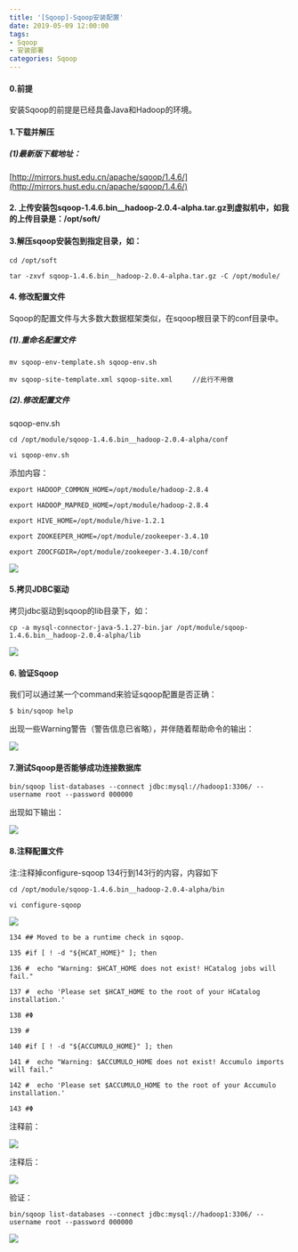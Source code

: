 ```yaml
---
title: '[Sqoop]-Sqoop安装配置'
date: 2019-05-09 12:00:00
tags: 
- Sqoop
- 安装部署
categories: Sqoop
---
```

#### 0.前提
安装Sqoop的前提是已经具备Java和Hadoop的环境。

#### 1.下载并解压

##### (1)最新版下载地址：
[http://mirrors.hust.edu.cn/apache/sqoop/1.4.6/](http://mirrors.hust.edu.cn/apache/sqoop/1.4.6/)

#### 2. 上传安装包sqoop-1.4.6.bin__hadoop-2.0.4-alpha.tar.gz到虚拟机中，如我的上传目录是：/opt/soft/


#### 3.解压sqoop安装包到指定目录，如：
```shell
cd /opt/soft

tar -zxvf sqoop-1.4.6.bin__hadoop-2.0.4-alpha.tar.gz -C /opt/module/
```

#### 4. 修改配置文件

Sqoop的配置文件与大多数大数据框架类似，在sqoop根目录下的conf目录中。

##### (1).重命名配置文件

```shell
mv sqoop-env-template.sh sqoop-env.sh

mv sqoop-site-template.xml sqoop-site.xml     //此行不用做
```

##### (2).修改配置文件

sqoop-env.sh
```shell
cd /opt/module/sqoop-1.4.6.bin__hadoop-2.0.4-alpha/conf  

vi sqoop-env.sh
```
添加内容：
```shell
export HADOOP_COMMON_HOME=/opt/module/hadoop-2.8.4

export HADOOP_MAPRED_HOME=/opt/module/hadoop-2.8.4

export HIVE_HOME=/opt/module/hive-1.2.1 

export ZOOKEEPER_HOME=/opt/module/zookeeper-3.4.10 

export ZOOCFGDIR=/opt/module/zookeeper-3.4.10/conf
```
![](https://imgconvert.csdnimg.cn/aHR0cHM6Ly91cGxvYWQtaW1hZ2VzLmppYW5zaHUuaW8vdXBsb2FkX2ltYWdlcy80MzkxNDA3LTAxNjE5ODMzNGJlMjZmZmUucG5n?x-oss-process=image/format,png)

#### 5.拷贝JDBC驱动

拷贝jdbc驱动到sqoop的lib目录下，如：
```shell
cp -a mysql-connector-java-5.1.27-bin.jar /opt/module/sqoop-1.4.6.bin__hadoop-2.0.4-alpha/lib
```

![](https://imgconvert.csdnimg.cn/aHR0cHM6Ly91cGxvYWQtaW1hZ2VzLmppYW5zaHUuaW8vdXBsb2FkX2ltYWdlcy80MzkxNDA3LWNlNjg3ZDVhODZmYThjMmMucG5n?x-oss-process=image/format,png)

#### 6. 验证Sqoop

我们可以通过某一个command来验证sqoop配置是否正确：
```shell
$ bin/sqoop help
```
出现一些Warning警告（警告信息已省略），并伴随着帮助命令的输出：

![](https://imgconvert.csdnimg.cn/aHR0cHM6Ly91cGxvYWQtaW1hZ2VzLmppYW5zaHUuaW8vdXBsb2FkX2ltYWdlcy80MzkxNDA3LTMxOTQ4NWJlNWQ5NjhhNGQucG5n?x-oss-process=image/format,png)
#### 7.测试Sqoop是否能够成功连接数据库
```shell
bin/sqoop list-databases --connect jdbc:mysql://hadoop1:3306/ --username root --password 000000
```
出现如下输出：

![](https://imgconvert.csdnimg.cn/aHR0cHM6Ly91cGxvYWQtaW1hZ2VzLmppYW5zaHUuaW8vdXBsb2FkX2ltYWdlcy80MzkxNDA3LWEzNDllODJmMmI5NTI0YjgucG5n?x-oss-process=image/format,png)

#### 8.注释配置文件
注:注释掉configure-sqoop 134行到143行的内容，内容如下

```shell
cd /opt/module/sqoop-1.4.6.bin__hadoop-2.0.4-alpha/bin 

vi configure-sqoop
```

![](https://imgconvert.csdnimg.cn/aHR0cHM6Ly91cGxvYWQtaW1hZ2VzLmppYW5zaHUuaW8vdXBsb2FkX2ltYWdlcy80MzkxNDA3LTUwODdlMWYxMWUwYjU4ZjMucG5n?x-oss-process=image/format,png)
```shell
134 ## Moved to be a runtime check in sqoop.

135 #if [ ! -d "${HCAT_HOME}" ]; then

136 #  echo "Warning: $HCAT_HOME does not exist! HCatalog jobs will fail."

137 #  echo 'Please set $HCAT_HOME to the root of your HCatalog installation.'

138 #Φ

139 #

140 #if [ ! -d "${ACCUMULO_HOME}" ]; then

141 #  echo "Warning: $ACCUMULO_HOME does not exist! Accumulo imports will fail."

142 #  echo 'Please set $ACCUMULO_HOME to the root of your Accumulo installation.'

143 #Φ
```

注释前：

![](https://imgconvert.csdnimg.cn/aHR0cHM6Ly91cGxvYWQtaW1hZ2VzLmppYW5zaHUuaW8vdXBsb2FkX2ltYWdlcy80MzkxNDA3LTUyMzkwZjFlN2ZlZDFhYjcucG5n?x-oss-process=image/format,png)

注释后：

![](https://imgconvert.csdnimg.cn/aHR0cHM6Ly91cGxvYWQtaW1hZ2VzLmppYW5zaHUuaW8vdXBsb2FkX2ltYWdlcy80MzkxNDA3LTI1NjIzNTBkMDg3NWY0ZmQucG5n?x-oss-process=image/format,png)

验证：
```shell
bin/sqoop list-databases --connect jdbc:mysql://hadoop1:3306/ --username root --password 000000
```

![](https://imgconvert.csdnimg.cn/aHR0cHM6Ly91cGxvYWQtaW1hZ2VzLmppYW5zaHUuaW8vdXBsb2FkX2ltYWdlcy80MzkxNDA3LTcwMmY4NDdkNDc2M2VlNzcucG5n?x-oss-process=image/format,png)